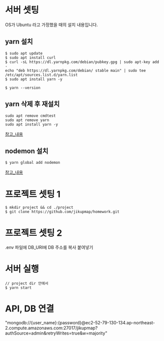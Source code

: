 # 서버 셋팅

OS가 Ubuntu 라고 가정했을 때의 설치 내용입니다.

## yarn 설치

```
$ sudo apt update
$ sudo apt install curl
$ curl -sL https://dl.yarnpkg.com/debian/pubkey.gpg | sudo apt-key add -
echo "deb https://dl.yarnpkg.com/debian/ stable main" | sudo tee /etc/apt/sources.list.d/yarn.list
$ sudo apt install yarn -y

$ yarn --version

```

## yarn 삭제 후 재설치

```
sudo apt remove cmdtest
sudo apt remove yarn
sudo apt install yarn -y
```


[참고\_내용](https://linuxhint.com/install_yarn_ubuntu/)

## nodemon 설치

```
$ yarn global add nodemon
```

[참고\_내용](https://yarnpkg.com/package/nodemon)


# 프로젝트 셋팅 1

```
$ mkdir project && cd ./project
$ git clone https://github.com/jikupmap/homework.git
```

# 프로젝트 셋팅 2
.env 파일에 DB_URI에 DB 주소를 복사 붙여넣기

# 서버 실행

```
// project dir 안에서
$ yarn start
```

# API, DB 연결

"mongodb://{user_name}:{password}@ec2-52-79-130-134.ap-northeast-2.compute.amazonaws.com:27017/jikupmap?authSource=admin&retryWrites=true&w=majority"